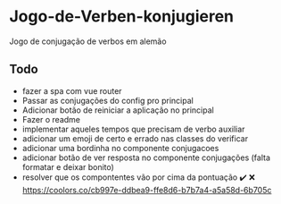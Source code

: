 # Jogo-de-Verben-konjugieren
Jogo de conjugação de verbos em alemão


## Todo
- fazer a spa com vue router
- Passar as conjugações do config pro principal
- Adicionar botão de reiniciar a aplicação no principal
- Fazer o readme
- implementar aqueles tempos que precisam de verbo auxiliar
- adicionar um emoji de certo e errado nas classes do verificar
- adicionar uma bordinha no componente conjugacoes 
- adicionar botão de ver resposta no componente conjugações (falta formatar e deixar bonito)
- resolver que os compontentes vão por cima da pontuação
✔️ ❌
https://coolors.co/cb997e-ddbea9-ffe8d6-b7b7a4-a5a58d-6b705c